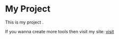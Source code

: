 # My Project

This is my project .

If you wanna create more tools then visit my site: <a href="https://kinemaster.com">visit</a> 
